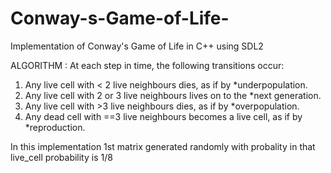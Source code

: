 # Conway-s-Game-of-Life-
Implementation of Conway's Game of Life in C++ using SDL2

ALGORITHM : 
At each step in time, the following transitions occur:

1. Any live cell with < 2 live neighbours dies, as if by *underpopulation.
2. Any live cell with 2 or 3 live neighbours lives on to the *next generation.
3. Any live cell with >3 live neighbours dies, as if by *overpopulation.
4. Any dead cell with ==3 live neighbours becomes a live cell, as if by *reproduction.

In this implementation 
1st matrix generated randomly with probality in that live_cell probability is 1/8 
